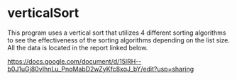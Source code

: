 # verticalSort

This program uses a vertical sort that utilizes 4 different sorting algorithms to see the effectiveness of the sorting algorithms depending on the list size. All the data is located in the report linked below.

https://docs.google.com/document/d/15lRH--b0J1uGj80vIhnLu_PnqMabD2wZyKfc8xqJ_bY/edit?usp=sharing

